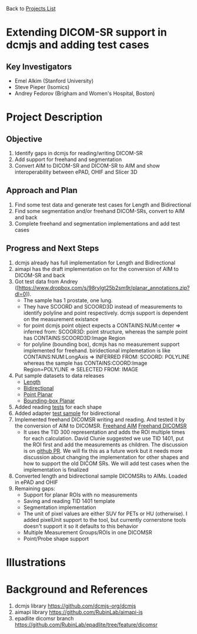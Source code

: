 Back to [Projects List](../../README.md#ProjectsList)

# Extending DICOM-SR support in dcmjs and adding test cases

## Key Investigators

- Emel Alkim (Stanford University)
- Steve Pieper (Isomics)
- Andrey Fedorov (Brigham and Women's Hospital, Boston)

# Project Description

<!-- Add a short paragraph describing the project. -->

## Objective

<!-- Describe here WHAT you would like to achieve (what you will have as end result). -->

1. Identify gaps in dcmjs for reading/writing DICOM-SR
1. Add support for freehand and segmentation
1. Convert AIM to DICOM-SR and DICOM-SR to AIM and show interoperability between ePAD, OHIF and Slicer 3D

## Approach and Plan

<!-- Describe here HOW you would like to achieve the objectives stated above. -->

1. Find some test data and generate test cases for Length and Bidirectional
1. Find some segmentation and/or freehand DICOM-SRs, convert to AIM and back
1. Complete freehand and segmentation implementations and add test cases

## Progress and Next Steps

<!-- Update this section as you make progress, describing of what you have ACTUALLY DONE. If there are specific steps that you could not complete then you can describe them here, too. -->

1. dcmjs already has full implementation for Length and Bidirectional
2. aimapi has the draft implementation on for the conversion of AIM to DICOM-SR and back
3. Got test data from Andrey ([https://www.dropbox.com/s/98rylgt25b2sm9r/planar_annotations.zip?dl=0]). 
    - The sample has 1 prostate, one lung.
    - They have SCOORD and SCOORD3D instead of measurements to identify polyline and point respectively. dcmjs support is dependent on the measurement existance
    - for point dcmjs point object expects a CONTAINS:NUM:center => inferred from: SCOOR3D: point structure, whereas the sample point has CONTAINS:SCOORD3D:Image Region
    - for polyline (bounding box), dcmjs has no measurement support implemented for freehand. biridectional implemetation is like CONTAINS:NUM:LongAxis => INFERRED FROM: SCOORD: POLYLINE whereas the sample has CONTAINS:COORD:Image Region=POLYLINE => SELECTED FROM: IMAGE
4. Put sample datasets to data releases
    - [Length](https://github.com/dcmjs-org/data/releases/tag/DICOMSR_CCC2017_Length)
    - [Bidirectional](https://github.com/dcmjs-org/data/releases/tag/DICOMSR_CCC2018_Bidirectional)
    - [Point Planar](https://github.com/dcmjs-org/data/releases/tag/DICOMSR_Prostate_X)
    - [Bounding-box Planar](https://github.com/dcmjs-org/data/releases/tag/DICOMSR_PetCtLung_BB)
5. Added reading [tests](https://github.com/dcmjs-org/dcmjs/blob/sr-update-aim/test/test_sr.js) for each shape 
6. Added adapter [test sample](https://github.com/dcmjs-org/dcmjs/blob/sr-update-aim/test/test_adapters.js) for bidirectional
7. Implemented freehand DICOMSR writing and reading. And tested it by the conversion of AIM to DICOMSR. [Freehand AIM](https://github.com/RubinLab/epadlite/blob/feature/dicomsr/test/data/sr/freehand.json) [Freehand DICOMSR](https://github.com/RubinLab/epadlite/blob/feature/dicomsr/test/data/sr/freehand.dcm)
    - It uses the TID 300 representation and adds the ROI multiple times for each calculation. David Clunie suggested we use TID 1401, put the ROI first and add the measurements as children. The discussion is on [github PR](https://github.com/dcmjs-org/dcmjs/pull/197). We will fix this as a future work but it needs more discussion about changing the implementation for other shapes and how to support the old DICOM SRs. We will add test cases when the implementation is finalized
8. Converted length and bidirectional sample DICOMSRs to AIMs. Loaded in ePAD and OHIF
9. Remaining gaps:
    - Support for planar ROIs with no measurements
    - Saving and reading TID 1401 template
    - Segmentation implementation
    - The unit of pixel values are either SUV for PETs or HU (otherwise). I added pixelUnit support to the tool, but currently cornerstone tools doesn't support it so it defaults to this behavior
    - Multiple Measurement Groups/ROIs in one DICOMSR
    - Point/Probe shape support 

# Illustrations

<!-- Add pictures and links to videos that demonstrate what has been accomplished.
![Description of picture](Example2.jpg)
![Some more images](Example2.jpg)
-->

# Background and References

<!-- If you developed any software, include link to the source code repository. If possible, also add links to sample data, and to any relevant publications. -->
1. dcmjs library https://github.com/dcmjs-org/dcmjs
1. aimapi library https://github.com/RubinLab/aimapi-js
2. epadlite dicomsr branch https://github.com/RubinLab/epadlite/tree/feature/dicomsr
